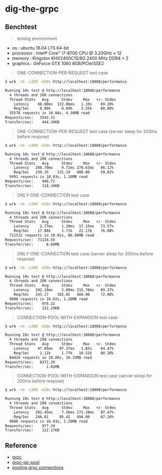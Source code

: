 # dig-the-grpc

## Benchtest

> testing environment

* os        : ubuntu 16.04 LTS 64-bit
* processor : Intel® Core™ i7-8700 CPU @ 3.20GHz × 12 
* memory    : Kingston KHX2400C15/8G 2400 MHz DDR4 × 2
* graphics  : GeForce GTX 1060 6GB/PCIe/SSE2

> ONE-CONNECTION-PER-REQUEST test case

```bash
$ wrk -t4 -c200 -d10s http://localhost:18080/performance

Running 10s test @ http://localhost:18080/performance
  4 threads and 200 connections
  Thread Stats   Avg      Stdev     Max   +/- Stdev
    Latency    88.80ms  122.06ms   1.10s    89.20%
    Req/Sec     0.89k     0.89k    3.55k    88.00%
  35578 requests in 10.04s, 4.36MB read
Requests/sec:   3542.31
Transfer/sec:    444.34KB
```

> ONE-CONNECTION-PER-REQUEST test case (server sleep for 200ms before respose)

```bash
$ wrk -t4 -c200 -d10s http://localhost:18080/performance

Running 10s test @ http://localhost:18080/performance
  4 threads and 200 connections
  Thread Stats   Avg      Stdev     Max   +/- Stdev
    Latency   208.70ms    9.72ms 278.63ms   86.12%
    Req/Sec   239.35    131.19   480.00     59.02%
  9491 requests in 10.03s, 1.16MB read
Requests/sec:    946.72
Transfer/sec:    118.34KB
```

> ONLY-ONE-CONNECTION test case

```bash
$ wrk -t4 -c200 -d10s http://localhost:18080/performance

Running 10s test @ http://localhost:18080/performance
  4 threads and 200 connections
  Thread Stats   Avg      Stdev     Max   +/- Stdev
    Latency     2.77ms    1.20ms  17.15ms   73.57%
    Req/Sec    17.88k     1.71k   22.17k    76.00%
  712512 requests in 10.02s, 86.98MB read
Requests/sec:  71134.55
Transfer/sec:      8.68MB
```

> ONLY-ONE-CONNECTION test case (server sleep for 200ms before respose)

```bash
$ wrk -t4 -c200 -d10s http://localhost:18080/performance

Running 10s test @ http://localhost:18080/performance
  4 threads and 200 connections
  Thread Stats   Avg      Stdev     Max   +/- Stdev
    Latency   202.10ms    2.09ms 215.78ms   89.37%
    Req/Sec   245.17    102.05   484.00     72.08%
  9800 requests in 10.02s, 1.20MB read
Requests/sec:    978.32
Transfer/sec:    122.29KB
```

> CONNECTION-POOL-WITH-EXPANSION test case

```bash
$ wrk -t4 -c200 -d10s http://localhost:18080/performance

Running 10s test @ http://localhost:18080/performance
  4 threads and 200 connections
  Thread Stats   Avg      Stdev     Max   +/- Stdev
    Latency    47.05ms   97.37ms   1.03s    94.47%
    Req/Sec     2.12k     1.77k   10.52k    80.20%
  84426 requests in 10.08s, 10.33MB read
Requests/sec:   8372.39
Transfer/sec:      1.02MB
```

> CONNECTION-POOL-WITH-EXPANSION test case (server sleep for 200ms before respose)

```bash
$ wrk -t4 -c200 -d10s http://localhost:18080/performance

Running 10s test @ http://localhost:18080/performance
  4 threads and 200 connections
  Thread Stats   Avg      Stdev     Max   +/- Stdev
    Latency   202.45ms    7.56ms 273.20ms   97.47%
    Req/Sec   246.81     95.41   494.00     67.16%
  9800 requests in 10.03s, 1.20MB read
Requests/sec:    977.39
Transfer/sec:    122.17KB
```

## Reference

* [grpc](https://grpc.io/)
* [grpc-go-pool](https://github.com/processout/grpc-go-pool)
* [pooling grpc connections](https://mycodesmells.com/post/pooling-grpc-connections)
